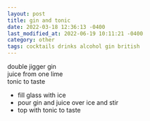 ```yaml
---
layout: post
title: gin and tonic
date: 2022-03-18 12:36:13 -0400
last_modified_at: 2022-06-19 10:11:21 -0400
category: other
tags: cocktails drinks alcohol gin british
---
```


double jigger gin  
juice from one lime  
tonic to taste  
* fill glass with ice
* pour gin and juice over ice and stir
* top with tonic to taste
